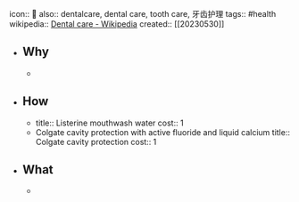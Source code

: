 icon:: 🦷
also:: dentalcare, dental care, tooth care, 牙齿护理
tags:: #health
wikipedia:: [Dental care - Wikipedia](https://en.wikipedia.org/wiki/Dental_care)
created:: [[20230530]]
- ## Why
  -
- ## How
  - title:: Listerine mouthwash water
    cost:: 1
  - Colgate cavity protection with active fluoride and liquid calcium
    title:: Colgate cavity protection
    cost:: 1
- ## What
  -